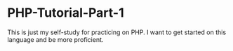 # PHP-Tutorial-Part-1
This is just my self-study for practicing on PHP. I want to get started on this language and be more proficient.
